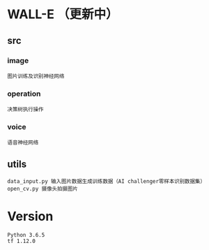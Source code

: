 # WALL-E （更新中）
## src
### image
    图片训练及识别神经网络
### operation
    决策树执行操作
### voice
    语音神经网络
## utils
    data_input.py 输入图片数据生成训练数据（AI challenger零样本识别数据集）
    open_cv.py 摄像头拍摄图片
# Version
    Python 3.6.5
    tf 1.12.0